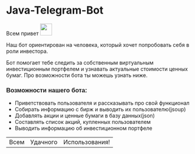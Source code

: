 # Java-Telegram-Bot

<p align="left">Всем привет
<img src="https://github.com/blackcater/blackcater/raw/main/images/Hi.gif" height="32"/>
</p>
<p>Наш бот ориентирован на человека, который хочет попробовать себя в роли инвестора.</p>
<p>Бот помогает тебе следить за собственным виртуальным инвестиционным портфелем и узнавать актуальные стоимости ценных бумаг.
Про возможности бота ты можешь узнать ниже.</p>

<h3  align="left" style="font-family:'Arial'">Возможности нашего бота:</h3>
<ul>
    <li>Приветствовать пользователя и рассказывать про свой функционал</li>
    <li>Собирать информацию с бирж и выводить их пользователю(jsoup)</li>
    <li>Добавлять акции и ценные бумаги в базу данных(json)</li>
    <li>Составлять список акций, купленных пользователем</li>
    <li>Выводить информацию об инвестиционном портфеле</li>
</ul>
<table>
    <tr>
        <td>Всем</td> <td>Удачного</td> <td>Использования!</td>
    </tr>
</table>


